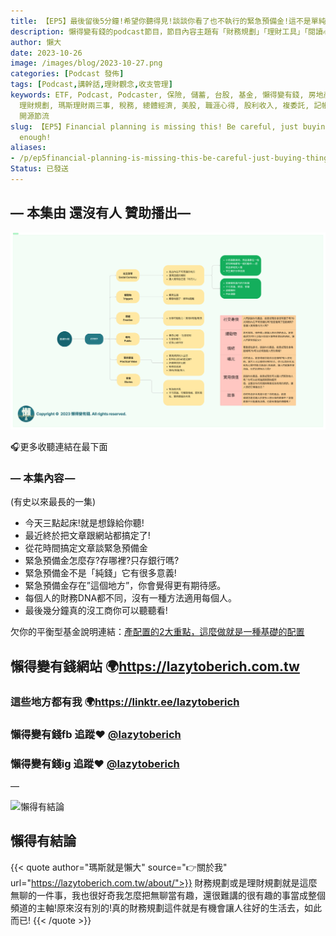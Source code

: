 ```yaml
---
title: 【EP5】最後留後5分鐘!希望你聽得見!談談你看了也不執行的緊急預備金!這不是單純存錢就解決的事情!
description: 懶得變有錢的podcast節目，節目內容主題有「財務規劃」「理財工具」「閱讀心得」「職涯與生活」，內容涵蓋了你與金錢會產生的所有關係。如果想要讓自己對「財務規劃」的本質有更進一步的認識，歡迎訂閱、追蹤、分享並歡迎進一步提出你的想法，讓更多人一起財務有規劃、快樂有方法。
author: 懶大
date: 2023-10-26
image: /images/blog/2023-10-27.png
categories: [Podcast 發佈]
tags: [Podcast,講幹話,理財觀念,收支管理]
keywords: ETF, Podcast, Podcaster, 保險, 儲蓄, 台股, 基金, 懶得變有錢, 房地產, 投資, 投資理財, 支出, 收入, 理財,
  理財規劃, 瑪斯理財兩三事, 稅務, 總體經濟, 美股, 職涯心得, 股利收入, 複委託, 記帳, 讀書心得, 財務規劃, 財商, 貸款, 資產配置, 退休規劃,
  開源節流
slug: 【EP5】Financial planning is missing this! Be careful, just buying things is not
  enough!
aliases:
- /p/ep5financial-planning-is-missing-this-be-careful-just-buying-things-is-not-enough/
Status: 已發送
---
```


## — 本集由 還沒有人 贊助播出—

![img.png](../../assets/images/blog/2023-10-05_1.png)



🎧更多收聽連結在最下面

### — 本集內容 —
(有史以來最長的一集)

- 今天三點起床!就是想錄給你聽!
- 最近終於把文章跟網站都搞定了!
- 從花時間搞定文章談緊急預備金
- 緊急預備金怎麼存?存哪裡?只存銀行嗎?
- 緊急預備金不是「純錢」它有很多意義!
- 緊急預備金存在”這個地方”，你會覺得更有期待感。
- 每個人的財務DNA都不同，沒有一種方法適用每個人。
- 最後幾分鐘真的沒工商你可以聽聽看!

欠你的平衡型基金說明連結：[產配置的2大重點，這麼做就是一種基礎的配置](https://lazytoberich.com.tw/p/investment-missed-the-two-key-points-of-asset-allocation-dont-claim-that-you-have-allocated-your-assets/)

## 懶得變有錢網站 🌍https://lazytoberich.com.tw

### 這些地方都有我 🌍https://linktr.ee/lazytoberich

### 懶得變有錢fb 追蹤❤️ [@lazytoberich](www.facebook.com/lazytoberich)

### 懶得變有錢ig 追蹤❤️ [@lazytoberich](www.instagram.com/lazytoberich)

—

![懶得有結論](/images/blog/lazytobeconclude.svg)
## 懶得有結論

{{< quote author="瑪斯就是懶大" source="👉關於我" url="https://lazytoberich.com.tw/about/">}}
財務規劃或是理財規劃就是這麼無聊的一件事，我也很好奇我怎麼把無聊當有趣，還很難講的很有趣的事當成整個頻道的主軸!原來沒有別的!真的財務規劃這件就是有機會讓人往好的生活去，如此而已!
{{< /quote >}}
